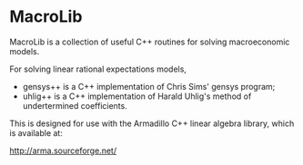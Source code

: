 # MacroLib

MacroLib is a collection of useful C++ routines for solving macroeconomic models.

For solving linear rational expectations models,
- gensys++ is a C++ implementation of Chris Sims' gensys program;
- uhlig++ is a C++ implementation of Harald Uhlig's method of undertermined coefficients.

This is designed for use with the Armadillo C++ linear algebra library, which is available at:

http://arma.sourceforge.net/

